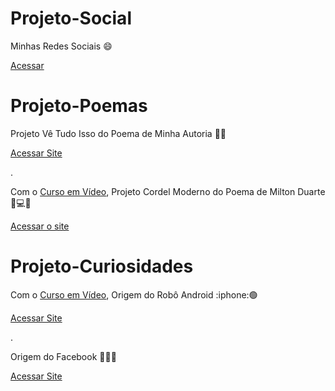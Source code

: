 # Projeto-Social
Minhas Redes Sociais  :smile:

<a href="https://ezequiellsantos.github.io/Projetos/projeto-social/index.html">Acessar</a>


# Projeto-Poemas
Projeto Vê Tudo Isso do Poema de Minha Autoria :seedling::leaves:

<a href="https://ezequiellsantos.github.io/Projetos/projeto-nature/index.html">Acessar Site</a>

.

 Com o <a href="https://cursoemvideo.com">Curso em Vídeo</a>, Projeto Cordel Moderno do Poema de Milton Duarte :high_brightness::computer::globe_with_meridians:
 
 <a href="https://ezequiellsantos.github.io/Projetos/projeto-cordel/index.html">Acessar o site</a>


 <h1 id="projeto-poemas">Projeto-Curiosidades</h1>
 Com o <a href="https://cursoemvideo.com">Curso em Vídeo</a>, Origem do Robô Android :iphone:🟢
 

 <a href="https://ezequiellsantos.github.io/Projetos/projeto-androidd/index.html">Acessar Site</a> 

 .

Origem do Facebook :iphone::large_blue_circle::globe_with_meridians:

<a href="https://ezequiellsantos.github.io/Projetos/projeto-facebook/index.html">Acessar Site</a>
 

